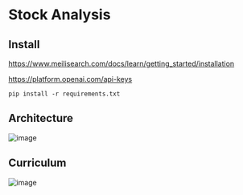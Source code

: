 # Stock Analysis

## Install

https://www.meilisearch.com/docs/learn/getting_started/installation

https://platform.openai.com/api-keys

```
pip install -r requirements.txt
```

## Architecture

![image](https://github.com/jongwony/fast_campus/assets/12846075/917c32b4-de17-41f6-adac-fc02dad9ef82)

## Curriculum

![image](https://github.com/jongwony/fast_campus/assets/12846075/9f17253c-d94e-47c8-bb83-586da8027013)
